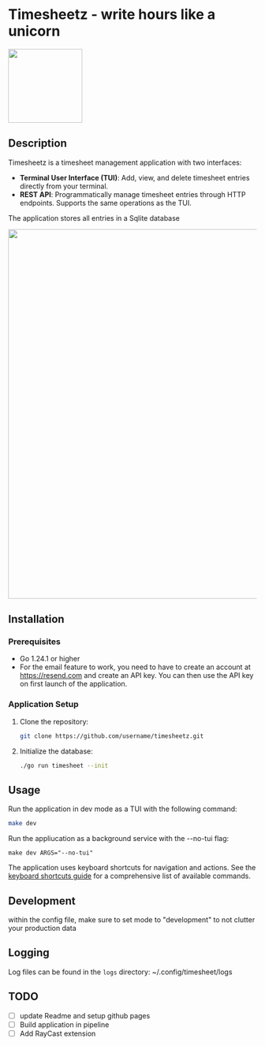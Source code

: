 # Timesheetz - write hours like a unicorn

<img src="docs/images/unicorn.jpg" height="150" />

## Description

Timesheetz is a timesheet management application with two interfaces:

- **Terminal User Interface (TUI)**: Add, view, and delete timesheet entries
  directly from your terminal.
- **REST API**: Programmatically manage timesheet entries through HTTP
  endpoints. Supports the same operations as the TUI.

The application stores all entries in a Sqlite database

<img src="docs/images/timesheet.png" width="750" />

## Installation

### Prerequisites

- Go 1.24.1 or higher
- For the email feature to work, you need to have to create an account at
  https://resend.com and create an API key. You can then use the API key on
  first launch of the application.

### Application Setup

1. Clone the repository:

   ```bash
   git clone https://github.com/username/timesheetz.git
   ```

2. Initialize the database:
   ```bash
   ./go run timesheet --init
   ```

## Usage

Run the application in dev mode as a TUI with the following command:

```bash
make dev
```

Run the appliucation as a background service with the --no-tui flag:

```
make dev ARGS="--no-tui"
```

The application uses keyboard shortcuts for navigation and actions. See the
[keyboard shortcuts guide](docs/shortcuts.md) for a comprehensive list of
available commands.

## Development

within the config file, make sure to set mode to "development" to not clutter
your production data

## Logging

Log files can be found in the `logs` directory: ~/.config/timesheet/logs

## TODO

- [ ] update Readme and setup github pages
- [ ] Build application in pipeline
- [ ] Add RayCast extension
